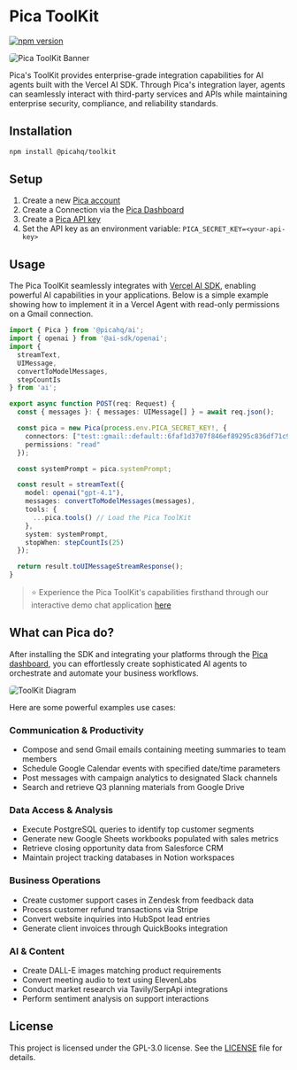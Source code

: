 # Pica ToolKit

[![npm version](https://img.shields.io/npm/v/%40picahq%2Ftoolkit)](https://npmjs.com/package/@picahq/toolkit)

<img src="https://assets.picaos.com/github/pica-toolkit-banner.svg" alt="Pica ToolKit Banner" style="border-radius: 5px;">

Pica's ToolKit provides enterprise-grade integration capabilities for AI agents built with the Vercel AI SDK. Through Pica's integration layer, agents can seamlessly interact with third-party services and APIs while maintaining enterprise security, compliance, and reliability standards.

## Installation

```bash
npm install @picahq/toolkit
```

## Setup

1. Create a new [Pica account](https://app.picaos.com)
2. Create a Connection via the [Pica Dashboard](https://app.picaos.com/connections)
3. Create a [Pica API key](https://app.picaos.com/settings/api-keys)
4. Set the API key as an environment variable: `PICA_SECRET_KEY=<your-api-key>`

## Usage

The Pica ToolKit seamlessly integrates with [Vercel AI SDK](https://ai-sdk.dev/docs/introduction), enabling powerful AI capabilities in your applications. Below is a simple example showing how to implement it in a Vercel Agent with read-only permissions on a Gmail connection.

```typescript
import { Pica } from '@picahq/ai';
import { openai } from '@ai-sdk/openai';
import {
  streamText,
  UIMessage,
  convertToModelMessages,
  stepCountIs
} from 'ai';

export async function POST(req: Request) {
  const { messages }: { messages: UIMessage[] } = await req.json();

  const pica = new Pica(process.env.PICA_SECRET_KEY!, {
    connectors: ["test::gmail::default::6faf1d3707f846ef89295c836df71c94"],
    permissions: "read"
  });

  const systemPrompt = pica.systemPrompt;

  const result = streamText({
    model: openai("gpt-4.1"),
    messages: convertToModelMessages(messages),
    tools: {
      ...pica.tools() // Load the Pica ToolKit
    },
    system: systemPrompt,
    stopWhen: stepCountIs(25)
  });

  return result.toUIMessageStreamResponse();
}
```

> ⭐️ Experience the Pica ToolKit's capabilities firsthand through our interactive demo chat application [here](https://github.com/picahq/toolkit-demo)


## What can Pica do?

After installing the SDK and integrating your platforms through the [Pica dashboard](https://app.picaos.com/connections), you can effortlessly create sophisticated AI agents to orchestrate and automate your business workflows.

<img src="https://assets.picaos.com/github/toolkit-diagram.svg?v=2" style="border-radius: 5px;" alt="ToolKit Diagram">

Here are some powerful examples use cases:

### Communication & Productivity
- Compose and send Gmail emails containing meeting summaries to team members
- Schedule Google Calendar events with specified date/time parameters
- Post messages with campaign analytics to designated Slack channels
- Search and retrieve Q3 planning materials from Google Drive

### Data Access & Analysis 
- Execute PostgreSQL queries to identify top customer segments
- Generate new Google Sheets workbooks populated with sales metrics
- Retrieve closing opportunity data from Salesforce CRM
- Maintain project tracking databases in Notion workspaces

### Business Operations
- Create customer support cases in Zendesk from feedback data
- Process customer refund transactions via Stripe
- Convert website inquiries into HubSpot lead entries
- Generate client invoices through QuickBooks integration

### AI & Content
- Create DALL-E images matching product requirements
- Convert meeting audio to text using ElevenLabs
- Conduct market research via Tavily/SerpApi integrations
- Perform sentiment analysis on support interactions

## License

This project is licensed under the GPL-3.0 license. See the [LICENSE](LICENSE) file for details.
